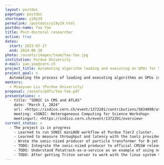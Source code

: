 ```yaml
---
layout: postdoc
pagetype: postdoc
shortname: y19y19
permalink: /postdocs/y19y19.html
postdoc-name: Yao Yao
title: Post-doctoral researcher
active: true
dates:
  start: 2023-07-17
  end: 2024-06-30
photo: /assets/images/team/Yao-Yao.jpg
institution: Purdue University
e-mail: yao.yao@cern.ch
project_title: Automating algorithm loading and executing on GPUs for SONIC
project_goal: >
  Automating the process of loading and executing algorithms on GPUs is an essential aspect of the SONIC project. SONIC, short for Services for Optimized Network Inference on Coprocessors, aims to optimize computing resource utilization for large-scale data processing involving the use of ML and non-ML algorithms to identify and categorize reconstructed particles from collisions.
mentors:
  - Miaoyuan Liu (Purdue University)
proposal: /assets/pdfs/Yao-Yao.pdf
presentations: >
  - title: "SONIC in CMS and ATLAS"
    date: "March 1, 2024"
    url: <https://indico.cern.ch/event/1372201/contributions/5834098/attachments/2811033/4906211/SONIC%20in%20CMS%20and%20ATLAS.pdf>
    meeting: <SONIC: Heterogeneous Computing for Science Workshop>
    meetingurl: <https://indico.cern.ch/event/1372201/overview>
current_status: >
  - The project is in progress
    - Learned to run SONIC miniAOD workflow at Purdue Tier2 cluster.
    - Learned to measure throughput and latency with the tools provided to measure miniAOD workflow for both GPU triton server and CPU direct inference, and interpret the performance.
    - Wrote the sonic-nized producer of particle transformer for B-jet tagging in Run 3 miniAOD workflow. Tested its performance for both GPU triton server and CPU direct inference with CMSSW_14_1_0_pre0 and a 2023 TTbar MC sample.
    - TODO: Integrate the sonic-nized producer to official CMSSW release.
    - TODO: Understand Patatrack-as-a-service as an example of using non-NL algorithm on GPU server. 
    - TODO: After getting Triton server to work with the linux system that CMSSW is working on, will start to discuss with SONIC team about how to implement automation on algorithm loading and execution. 
---
```


